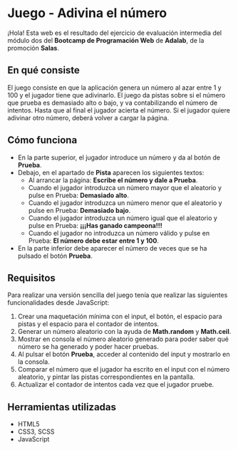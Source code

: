 # Juego - Adivina el número

¡Hola! Esta web es el resultado del ejercicio de evaluación intermedia del módulo dos del **Bootcamp de Programación Web** de **Adalab**, de la promoción **Salas**.

## En qué consiste

El juego consiste en que la aplicación genera un número al azar entre 1 y 100 y el jugador tiene que adivinarlo. El juego da pistas sobre si el número que prueba es demasiado alto o bajo, y va contabilizando el número de intentos. Hasta que al final el jugador acierta el número. Si el jugador quiere adivinar otro número, deberá volver a cargar la página.

## Cómo funciona

- En la parte superior, el jugador introduce un número y da al botón de **Prueba**.
- Debajo, en el apartado de **Pista** aparecen los siguientes textos:
   - Al arrancar la página: **Escribe el número y dale a Prueba**.
   - Cuando el jugador introduzca un número mayor que el aleatorio y pulse en Prueba: **Demasiado alto**.
   - Cuando el jugador introduzca un número menor que el aleatorio y pulse en Prueba: **Demasiado bajo**.
   - Cuando el jugador introduzca un número igual que el aleatorio y pulse en Prueba: **¡¡¡Has ganado campeona!!!**
   - Cuando el jugador no introduzca un número válido y pulse en Prueba: **El número debe estar entre 1 y 100**.
- En la parte inferior debe aparecer el número de veces que se ha pulsado el botón **Prueba**.

## Requisitos

Para realizar una versión sencilla del juego tenía que realizar las siguientes funcionalidades desde JavaScript:

1. Crear una maquetación mínima con el input, el botón, el espacio para pistas y el espacio para el contador de intentos.
2. Generar un número aleatorio con la ayuda de **Math.random** y **Math.ceil**.
3. Mostrar en consola el número aleatorio generado para poder saber qué número se ha generado y poder hacer pruebas.
4. Al pulsar el botón **Prueba**, acceder al contenido del input y mostrarlo en la consola.
5. Comparar el número que el jugador ha escrito en el input con el número aleatorio, y pintar las pistas correspondientes en la pantalla.
6. Actualizar el contador de intentos cada vez que el jugador pruebe.

## Herramientas utilizadas

- HTML5
- CSS3, SCSS
- JavaScript
